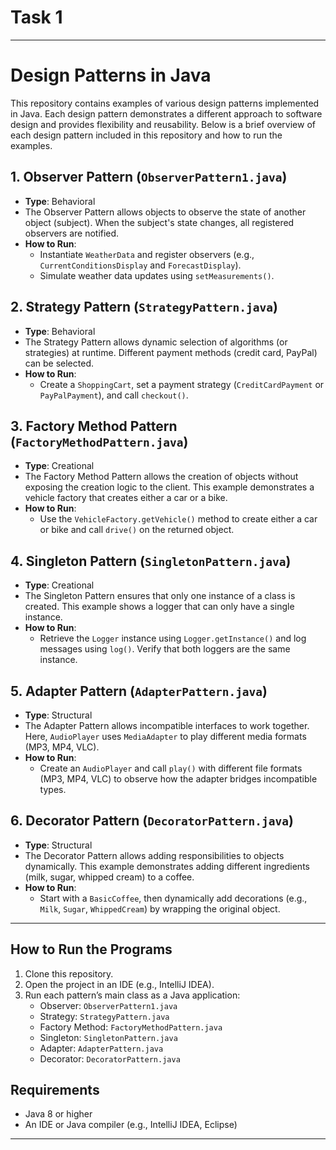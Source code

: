 # Task 1
---

# Design Patterns in Java

This repository contains examples of various design patterns implemented in Java. Each design pattern demonstrates a different approach to software design and provides flexibility and reusability. Below is a brief overview of each design pattern included in this repository and how to run the examples.

## 1. **Observer Pattern** (`ObserverPattern1.java`)
- **Type**: Behavioral
- The Observer Pattern allows objects to observe the state of another object (subject). When the subject's state changes, all registered observers are notified.
- **How to Run**:
    - Instantiate `WeatherData` and register observers (e.g., `CurrentConditionsDisplay` and `ForecastDisplay`).
    - Simulate weather data updates using `setMeasurements()`.

## 2. **Strategy Pattern** (`StrategyPattern.java`)
- **Type**: Behavioral
- The Strategy Pattern allows dynamic selection of algorithms (or strategies) at runtime. Different payment methods (credit card, PayPal) can be selected.
- **How to Run**:
    - Create a `ShoppingCart`, set a payment strategy (`CreditCardPayment` or `PayPalPayment`), and call `checkout()`.

## 3. **Factory Method Pattern** (`FactoryMethodPattern.java`)
- **Type**: Creational
- The Factory Method Pattern allows the creation of objects without exposing the creation logic to the client. This example demonstrates a vehicle factory that creates either a car or a bike.
- **How to Run**:
    - Use the `VehicleFactory.getVehicle()` method to create either a car or bike and call `drive()` on the returned object.

## 4. **Singleton Pattern** (`SingletonPattern.java`)
- **Type**: Creational
- The Singleton Pattern ensures that only one instance of a class is created. This example shows a logger that can only have a single instance.
- **How to Run**:
    - Retrieve the `Logger` instance using `Logger.getInstance()` and log messages using `log()`. Verify that both loggers are the same instance.

## 5. **Adapter Pattern** (`AdapterPattern.java`)
- **Type**: Structural
- The Adapter Pattern allows incompatible interfaces to work together. Here, `AudioPlayer` uses `MediaAdapter` to play different media formats (MP3, MP4, VLC).
- **How to Run**:
    - Create an `AudioPlayer` and call `play()` with different file formats (MP3, MP4, VLC) to observe how the adapter bridges incompatible types.

## 6. **Decorator Pattern** (`DecoratorPattern.java`)
- **Type**: Structural
- The Decorator Pattern allows adding responsibilities to objects dynamically. This example demonstrates adding different ingredients (milk, sugar, whipped cream) to a coffee.
- **How to Run**:
    - Start with a `BasicCoffee`, then dynamically add decorations (e.g., `Milk`, `Sugar`, `WhippedCream`) by wrapping the original object.

---

## How to Run the Programs
1. Clone this repository.
2. Open the project in an IDE (e.g., IntelliJ IDEA).
3. Run each pattern’s main class as a Java application:
    - Observer: `ObserverPattern1.java`
    - Strategy: `StrategyPattern.java`
    - Factory Method: `FactoryMethodPattern.java`
    - Singleton: `SingletonPattern.java`
    - Adapter: `AdapterPattern.java`
    - Decorator: `DecoratorPattern.java`

## Requirements
- Java 8 or higher
- An IDE or Java compiler (e.g., IntelliJ IDEA, Eclipse)

---

